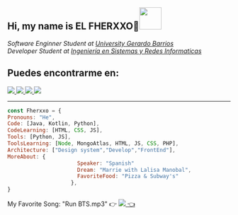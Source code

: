 <h2> Hi, my name is EL FHERXXO👋<img src="https://media.giphy.com/media/KI4A9D7lsDuJiNfWt3/giphy.gif" width="50"></h2>
<p><em> Software Enginner Student at <a href="https://ugb.edu.sv/">University Gerardo Barrios </a></br>Developer Student at <a href="https://ugb.edu.sv/ing-en-sistemas-y-redes-informaticas.html">Ingeniería en Sistemas y Redes Informaticas </a>
</em></p>
<h2>Puedes encontrarme en:</h2>

<a class="aling items center" target="_blank" href="https://twitter.com/FherGNZLZ"><img src="https://img.shields.io/badge/twitter-%231DA1F2.svg?&style=for-the-badge&logo=twitter&logoColor=white" /> 
<a target="_blank" href="https://www.instagram.com/feid_x.x/"><img src="https://img.shields.io/badge/instagram-%23dc2743.svg?&style=for-the-badge&logo=instagram&logoColor=white" /> 
<a target="_blank" href="mailto:ferandre1718.frg@gmail.com?subject=Mensaje%20de%20Github%20aquí"><img src="https://img.shields.io/badge/gmail-%23D14836.svg?&style=for-the-badge&logo=gmail&logoColor=white" /> 
 <a class="aling items center" target="_blank" href="https://www.linkedin.com/in/fernando-gonz%C3%A1lez-05b297232/"><img src="https://img.shields.io/badge/linkedin-%231DA1F2.svg?&style=for-the-badge&logo=linkedin&logoColor=white" />
  

  
---

  ```javascript
const Fherxxo = {
  Pronouns: "He", 
  Code: [Java, Kotlin, Python],
  CodeLearning: [HTML, CSS, JS],
  Tools: [Python, JS],
  ToolsLearning: [Node, MongoAtlas, HTML, JS, CSS, PHP],
  Architecture: ["Design system","Develop","FrontEnd"],
  MoreAbout: {
                        Speaker: "Spanish"
                        Dream: "Marrie with Lalisa Manobal",
                        FavoriteFood: "Pizza & Subway's"
                      },
  }
```
 My Favorite Song: "Run BTS.mp3" 👉 <a class="aling items center" target="_blank" href="https://music.apple.com/us/album/to-lisa/1234567890(https://music.apple.com/sv/album/run-bts/1627573936?i=1627575780)"><img src="https://img.shields.io/badge/apple%20music-%23FA243C.svg?&style=for-the-badge&logo=apple-music&logoColor=white" /> 👈</a>

   
